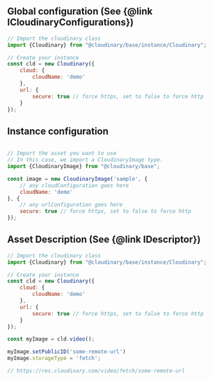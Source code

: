 <h2>Global configuration (See {@link ICloudinaryConfigurations})</h2>

```javascript
// Import the cloudinary class
import {Cloudinary} from "@cloudinary/base/instance/Cloudinary";

// Create your instance
const cld = new Cloudinary({
    cloud: {
        cloudName: 'demo'
    },
    url: {
        secure: true // force https, set to false to force http
    }
});
```


<h2>Instance configuration</h2>

```javascript

// Import the asset you want to use
// In this case, we import a CloudinaryImage type.
import {CloudinaryImage} from "@cloudinary/base";

const image = new CloudinaryImage('sample', {
    // any cloudConfiguration goes here
    cloudName: 'demo' 
}, {
    // any urlConfiguration goes here
    secure: true // force https, set to false to force http
});
```

<h2>Asset Description (See {@link IDescriptor})</h2>

```javascript
// Import the cloudinary class
import {Cloudinary} from "@cloudinary/base/instance/Cloudinary";

// Create your instance
const cld = new Cloudinary({
    cloud: {
        cloudName: 'demo'
    },
    url: {
        secure: true // force https, set to false to force http
    }
});

const myImage = cld.video();

myImage.setPublicID('some-remote-url')
myImage.storageType = 'fetch';

// https://res.cloudinary.com/video/fetch/some-remote-url
```
